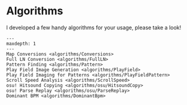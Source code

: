 # Algorithms

I developed a few handy algorithms for your usage, please take a look!

```{toctree}
---
maxdepth: 1
---
Map Conversions <algorithms/Conversions>
Full LN Conversion <algorithms/FullLN>
Pattern Finding <algorithms/Pattern>
Play Field Image Generation <algorithms/PlayField>
Play Field Imaging for Patterns <algorithms/PlayFieldPattern>
Scroll Speed Analysis <algorithms/ScrollSpeed>
osu! Hitsound Copying <algorithms/osu/HitsoundCopy>
osu! Parse Replay <algorithms/osu/ParseReplay>
Dominant BPM <algorithms/DominantBpm>
```